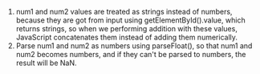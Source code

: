 1. num1 and num2 values are treated as strings instead of numbers, because they are got from input using getElementById().value, which returns strings, so when we performing addition with these values, JavaScript concatenates them instead of adding them numerically.
2. Parse num1 and num2 as numbers using parseFloat(), so that num1 and num2 becomes numbers, and if they can't be parsed to numbers, the result will be NaN.